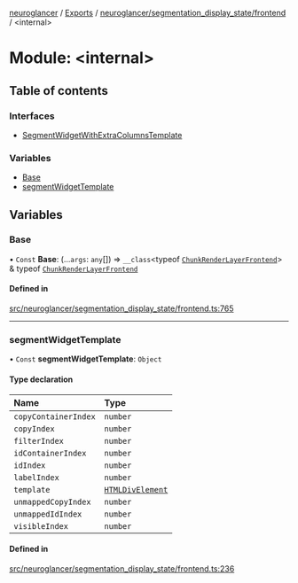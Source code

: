 [neuroglancer](../README.md) / [Exports](../modules.md) / [neuroglancer/segmentation\_display\_state/frontend](neuroglancer_segmentation_display_state_frontend.md) / <internal\>

# Module: <internal\>

## Table of contents

### Interfaces

- [SegmentWidgetWithExtraColumnsTemplate](../interfaces/neuroglancer_segmentation_display_state_frontend._internal_.SegmentWidgetWithExtraColumnsTemplate.md)

### Variables

- [Base](neuroglancer_segmentation_display_state_frontend._internal_.md#base)
- [segmentWidgetTemplate](neuroglancer_segmentation_display_state_frontend._internal_.md#segmentwidgettemplate)

## Variables

### Base

• `Const` **Base**: (...`args`: `any`[]) => `__class`<typeof [`ChunkRenderLayerFrontend`](../classes/neuroglancer_chunk_manager_frontend.ChunkRenderLayerFrontend.md)\> & typeof [`ChunkRenderLayerFrontend`](../classes/neuroglancer_chunk_manager_frontend.ChunkRenderLayerFrontend.md)

#### Defined in

[src/neuroglancer/segmentation_display_state/frontend.ts:765](https://github.com/ActiveBrainAtlas2/neuroglancer/blob/91617476/src/neuroglancer/segmentation_display_state/frontend.ts#L765)

___

### segmentWidgetTemplate

• `Const` **segmentWidgetTemplate**: `Object`

#### Type declaration

| Name | Type |
| :------ | :------ |
| `copyContainerIndex` | `number` |
| `copyIndex` | `number` |
| `filterIndex` | `number` |
| `idContainerIndex` | `number` |
| `idIndex` | `number` |
| `labelIndex` | `number` |
| `template` | [`HTMLDivElement`](main_module._internal_.md#htmldivelement) |
| `unmappedCopyIndex` | `number` |
| `unmappedIdIndex` | `number` |
| `visibleIndex` | `number` |

#### Defined in

[src/neuroglancer/segmentation_display_state/frontend.ts:236](https://github.com/ActiveBrainAtlas2/neuroglancer/blob/91617476/src/neuroglancer/segmentation_display_state/frontend.ts#L236)
